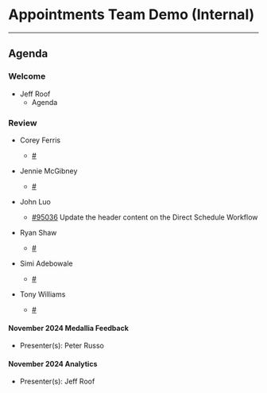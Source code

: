 # Appointments Team Demo (Internal) 

---

## Agenda

### Welcome

- Jeff Roof
  - Agenda

### Review 

- Corey Ferris
  - [#](https://github.com/department-of-veterans-affairs/va.gov-team/issuees/) 

- Jennie McGibney
  - [#](https://github.com/department-of-veterans-affairs/va.gov-team/issuees/) 

- John Luo
  - [#95036](https://github.com/department-of-veterans-affairs/va.gov-team/issuees/95036) Update the header content on the Direct Schedule Workflow

- Ryan Shaw
  - [#](https://github.com/department-of-veterans-affairs/va.gov-team/issuees/) 

- Simi Adebowale
  - [#](https://github.com/department-of-veterans-affairs/va.gov-team/issuees/) 

- Tony Williams
  - [#](https://github.com/department-of-veterans-affairs/va.gov-team/issuees/) 

#### November 2024 Medallia Feedback 
  - Presenter(s): Peter Russo

#### November 2024 Analytics
  - Presenter(s): Jeff Roof

